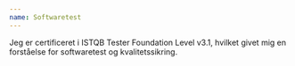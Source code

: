 ```yaml
---
name: Softwaretest
---
```

Jeg er certificeret i <span>ISTQB</span> Tester Foundation Level v3.1, hvilket givet mig en forståelse for <span>softwaretest</span> og <span>kvalitetssikring</span>.